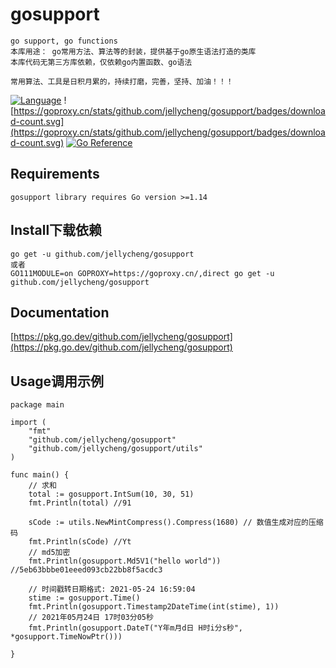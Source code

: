 # gosupport
```
go support, go functions
本库用途： go常用方法、算法等的封装，提供基于go原生语法打造的类库
本库代码无第三方库依赖，仅依赖go内置函数、go语法

常用算法、工具是日积月累的，持续打磨，完善，坚持、加油！！！

```
[![Language](https://img.shields.io/badge/Language-Go-blue.svg)](https://golang.org/)
![https://goproxy.cn/stats/github.com/jellycheng/gosupport/badges/download-count.svg](https://goproxy.cn/stats/github.com/jellycheng/gosupport/badges/download-count.svg)
[![Go Reference](https://pkg.go.dev/badge/github.com/jellycheng/gosupport.svg)](https://pkg.go.dev/github.com/jellycheng/gosupport)

## Requirements
```
gosupport library requires Go version >=1.14

```

## Install下载依赖
```
go get -u github.com/jellycheng/gosupport
或者
GO111MODULE=on GOPROXY=https://goproxy.cn/,direct go get -u github.com/jellycheng/gosupport

```

## Documentation
[https://pkg.go.dev/github.com/jellycheng/gosupport](https://pkg.go.dev/github.com/jellycheng/gosupport)

## Usage调用示例
```
package main

import (
	"fmt"
	"github.com/jellycheng/gosupport"
    "github.com/jellycheng/gosupport/utils"
)

func main() {
    // 求和
	total := gosupport.IntSum(10, 30, 51)
	fmt.Println(total) //91
    
    sCode := utils.NewMintCompress().Compress(1680) // 数值生成对应的压缩码
	fmt.Println(sCode) //Yt
	// md5加密
	fmt.Println(gosupport.Md5V1("hello world")) //5eb63bbbe01eeed093cb22bb8f5acdc3

    // 时间戳转日期格式: 2021-05-24 16:59:04
    stime := gosupport.Time()
    fmt.Println(gosupport.Timestamp2DateTime(int(stime), 1))
    // 2021年05月24日 17时03分05秒
    fmt.Println(gosupport.DateT("Y年m月d日 H时i分s秒", *gosupport.TimeNowPtr()))

}

```

